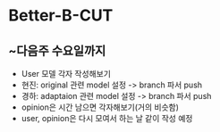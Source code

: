 # Better-B-CUT

## ~다음주 수요일까지
- User 모델 각자 작성해보기
- 현진: original 관련 model 설정 -> branch 파서 push
- 경하: adaptaion 관련 model 설정 -> branch 파서 push
- opinion은 시간 남으면 각자해보기(거의 비슷함)
- user, opinion은 다시 모여서 하는 날 같이 작성 예정
